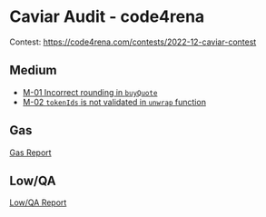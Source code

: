 # Caviar Audit - code4rena

Contest: https://code4rena.com/contests/2022-12-caviar-contest

## Medium

- [M-01 Incorrect rounding in `buyQuote`](./M-01.md)
- [M-02 `tokenIds` is not validated in `unwrap` function](./M-02.md)

## Gas

[Gas Report](./gas.md)

## Low/QA

[Low/QA Report](./low.md)
